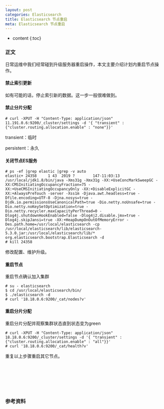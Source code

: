 ```yaml
---
layout: post
categories: Elasticsearch
title: Elasticsearch 节点重启
meta: Elasticsearch 节点重启
---
```

* content
{:toc}

### 正文

日常运维中我们经常碰到升级服务器重启操作，本文主要介绍计划内重启节点操作。

#### 禁止索引更新

如有可能的话，停止索引新的数据。这一步一般很难做到。

#### 禁止分片分配

```
# curl -XPUT -H "Content-Type: application/json" 11.191.0.6:9200/_cluster/settings -d '{ "transient" : {"cluster.routing.allocation.enable" : "none"}}'
```

transient：临时

persistent：永久

#### 关闭节点ES服务

```
# ps -ef |grep elastic |grep -v auto
elastic+ 24358     1 43  2019 ?        147-11:03:13 /usr/local/jdk1.8/bin/java -Xms31g -Xmx31g -XX:+UseConcMarkSweepGC -XX:CMSInitiatingOccupancyFraction=75 -XX:+UseCMSInitiatingOccupancyOnly -XX:+DisableExplicitGC -XX:+AlwaysPreTouch -server -Xss1m -Djava.awt.headless=true -Dfile.encoding=UTF-8 -Djna.nosys=true -Djdk.io.permissionsUseCanonicalPath=true -Dio.netty.noUnsafe=true -Dio.netty.noKeySetOptimization=true -Dio.netty.recycler.maxCapacityPerThread=0 -Dlog4j.shutdownHookEnabled=false -Dlog4j2.disable.jmx=true -Dlog4j.skipJansi=true -XX:+HeapDumpOnOutOfMemoryError -Des.path.home=/usr/local/elasticsearch -cp /usr/local/elasticsearch/lib/elasticsearch-5.3.0.jar:/usr/local/elasticsearch/lib/* org.elasticsearch.bootstrap.Elasticsearch -d
# kill 24358
```

修改配置、维护升级。

#### 重启节点

重启节点确认加入集群

```
# su - elasticsearch
$ cd /usr/local/elasticsearch/bin/
$ ./elasticsearch -d
# curl '18.18.0.6:9200/_cat/nodes?v'
```

#### 重启分片分配

重启分片分配并观察集群状态直到状态变为green

```
# curl -XPUT -H "Content-Type: application/json" 18.18.0.6:9200/_cluster/settings -d '{ "transient" : {"cluster.routing.allocation.enable" : "all"}}'
# curl '18.18.0.6:9200/_cat/health?v'
```

重复以上步骤重启其它节点。

<br/><br/><br/><br/><br/>
### 参考资料


